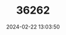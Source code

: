 ---
title: "36262"
category: "Delonix boiviniana"
draft: false
date: 2024-02-22 13:03:50
languages:
  Malagasy: ["Arivoravy", "Fandrianakandra", "Farafahatsa", "Farafana", "Fengoky", "Haraka", "Hintsina", "Kidroa", "Mafangalotra", "Malamasafoy", "Sarifany", "Sekatsa", "Tsipelatsy", "Voankazomeloka"]
---